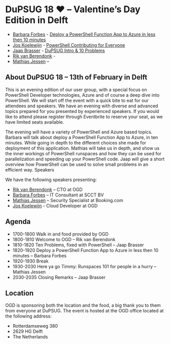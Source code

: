 # DuPSUG 18 ❤️ – Valentine’s Day Edition in Delft

* [Barbara Forbes](https://twitter.com/Ba4bes) - [Deploy a PowerShell Function App to Azure in less then 10 minutes](https://github.com/DuPSUG/DuPSUG18/blob/master/Barbara%20Forbes/DeployAzFAin10minutes.pdf)
* [Jos Koelewijn](https://twitter.com/Jawz_84) - [PowerShell Contributing for Everyone](https://github.com/DuPSUG/DuPSUG18/blob/master/Jos%20Koelewijn/PowerShell%20Contributing%20for%20Everyone.pptx)
* [Jaap Brasser](https://twitter.com/jaap_brasser) - [DuPSUG Intro & 10 Problems](https://github.com/DuPSUG/DuPSUG18/blob/master/Jaap%20Brasser/)
* [Rik van Berendonk](https://twitter.com/rikvanb) - []()
* [Mathias Jessen](https://twitter.com/IISResetMe) – []()

## About DuPSUG 18 – 13th of February in Delft

This is an evening edition of our user group, with a special focus on PowerShell Developer technologies, Azure and of course a deep dive into PowerShell. We will start off the event with a quick bite to eat for our attendees and speakers. We have an evening with diverse and advanced topics prepared for you presented by experienced speakers. If you would like to attend please register through Eventbrite to reserve your seat, as we have limited seats available.

The evening will have a variety of PowerShell and Azure based topics. Barbara will talk about deploy a PowerShell Function App to Azure, in ten minutes. While going in depth to the different choices she made for deployment of this application. Mathias will take us in depth, and show us the inner workings of PowerShell runspaces and how they can be used for parallelization and speeding up your PowerShell code. Jaap will give a short overview how PowerShell can be used to solve small problems in an efficient way.
Speakers

We have the following speakers presenting:

* [Rik van Berendonk](https://twitter.com/rikvanb) – CTO at OGD
* [Barbara Forbes](https://twitter.com/Ba4bes) – IT Consultant at SCCT BV
* [Mathias Jessen](https://twitter.com/IISResetMe) – Security Specialist at Booking.com
* [Jos Koelewijn](https://twitter.com/Jawz_84) - Cloud Developer at OGD

## Agenda

* 1700-1800 Walk in and food provided by OGD
* 1800-1810 Welcome to OGD – Rik van Berendonk
* 1810-1820 Ten Problems, fixed with PowerShell – Jaap Brasser
* 1820-1920 Deploy a PowerShell Function App to Azure in less then 10 minutes – Barbara Forbes
* 1920-1930 Break
* 1930-2030 Here ya go Timmy: Runspaces 101 for people in a hurry – Mathias Jessen
* 2030-2035 Closing Remarks – Jaap Brasser

## Location

OGD is sponsoring both the location and the food, a big thank you to them from everyone at DuPSUG. The event is hosted at the OGD office located at the following address:

* Rotterdamseweg 380
* 2629 HG Delft
* The Netherlands